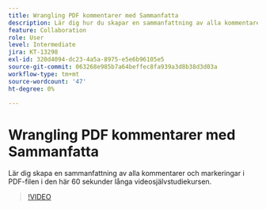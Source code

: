```yaml
---
title: Wrangling PDF kommentarer med Sammanfatta
description: Lär dig hur du skapar en sammanfattning av alla kommentarer och markeringar i PDF-filen
feature: Collaboration
role: User
level: Intermediate
jira: KT-13298
exl-id: 320d4094-dc23-4a5a-8975-e5e6b96105e5
source-git-commit: 063268e985b7a64beffec8fa939a3d8b38d3d03a
workflow-type: tm+mt
source-wordcount: '47'
ht-degree: 0%

---
```


# Wrangling PDF kommentarer med Sammanfatta

Lär dig skapa en sammanfattning av alla kommentarer och markeringar i PDF-filen i den här 60 sekunder långa videosjälvstudiekursen.

>[!VIDEO](https://video.tv.adobe.com/v/3436971?quality=12&learn=on&hidetitle=true&captions=swe)
